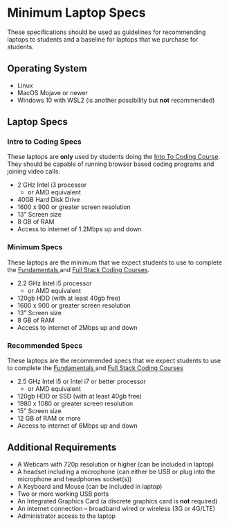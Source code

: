 # Minimum Laptop Specs

These specifications should be used as guidelines for recommending laptops to students and a baseline for laptops that we purchase for students.

## Operating System

* Linux 
* MacOS Mojave or newer
* Windows 10 with WSL2 \(is another possibility but **not** recommended\)

## Laptop Specs

### Intro to Coding Specs

These laptops are **only** used by students doing the [Into To Coding Course](../../our-courses/intro-to-coding-course/). They should be capable of running browser based coding programs and joining video calls.

* 2 GHz Intel i3 processor 
  * or AMD equivalent
* 40GB Hard Disk Drive
* 1600 x 900 or greater screen resolution
* 13” Screen size
* 8 GB of RAM
* Access to internet of 1.2Mbps up and down

### Minimum Specs

These laptops are the minimum that we expect students to use to complete the [Fundamentals ](../../our-courses/fundamentals/)and [Full Stack Coding Courses](../../our-courses/full-stack-course/).

* 2.2 GHz Intel i5 processor 
  * or AMD equivalent
* 120gb HDD \(with at least 40gb free\)
* 1600 x 900 or greater screen resolution
* 13” Screen size
* 8 GB of RAM
* Access to internet of 2Mbps up and down

### Recommended Specs

These laptops are the recommended specs that we expect students to use to complete the [Fundamentals ](../../our-courses/fundamentals/)and [Full Stack Coding Courses](../../our-courses/full-stack-course/)

* 2.5 GHz Intel i5 or Intel i7 or better processor
  * or AMD equivalent
* 120gb HDD or SSD \(with at least 40gb free\)
* 1980 x 1080 or greater screen resolution
* 15” Screen size
* 12 GB of RAM or more
* Access to internet of 6Mbps up and down

## Additional Requirements

* A Webcam with 720p resolution or higher \(can be included in laptop\)
* A headset including a microphone \(can either be USB or plug into the microphone and headphones socket\(s\)\)
* A Keyboard and Mouse \(can be included in laptop\)
* Two or more working USB ports
* An Integrated Graphics Card \(a discrete graphics card is **not** required\)
* An internet connection – broadband wired or wireless \(3G or 4G/LTE\)
* Administrator access to the laptop

